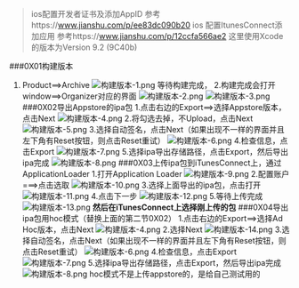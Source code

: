 > ios配置开发者证书及添加AppID 参考https://www.jianshu.com/p/ee83dc090b20
> ios 配置ItunesConnect添加应用 参考https://www.jianshu.com/p/12ccfa566ae2
>这里使用Xcode的版本为Version 9.2 (9C40b)

###0X01构建版本
1. Product==>Archive
![构建版本-1.png](http://upload-images.jianshu.io/upload_images/1095643-8703e19d3c52d431.png?imageMogr2/auto-orient/strip%7CimageView2/2/w/1240)
等待构建完成，
2.构建完成会打开window==>Organizer对应的界面
![构建版本-2.png](http://upload-images.jianshu.io/upload_images/1095643-bfe9031a89a7cb11.png?imageMogr2/auto-orient/strip%7CimageView2/2/w/1240)
![构建版本-3.png](http://upload-images.jianshu.io/upload_images/1095643-dbd07a9f7bca8d01.png?imageMogr2/auto-orient/strip%7CimageView2/2/w/1240)
###0X02导出Appstore的ipa包
1.点击右边的Export==>选择Appstore版本，点击Next
![构建版本-4.png](http://upload-images.jianshu.io/upload_images/1095643-eb2ea494920a8867.png?imageMogr2/auto-orient/strip%7CimageView2/2/w/1240)
2.将勾选去掉，不Upload，点击Next
![构建版本-5.png](http://upload-images.jianshu.io/upload_images/1095643-ff73c34c5593a3d1.png?imageMogr2/auto-orient/strip%7CimageView2/2/w/1240)
3.选择自动签名，点击Next（如果出现不一样的界面并且左下角有Reset按钮，则点击Reset重试）
![构建版本-6.png](http://upload-images.jianshu.io/upload_images/1095643-1ff176c2a70ca438.png?imageMogr2/auto-orient/strip%7CimageView2/2/w/1240)
4.检查信息，点击Export
![构建版本-7.png](http://upload-images.jianshu.io/upload_images/1095643-564193615c1c168b.png?imageMogr2/auto-orient/strip%7CimageView2/2/w/1240)
5.选择ipa导出存储路径，点击Export，然后导出ipa完成
![构建版本-8.png](http://upload-images.jianshu.io/upload_images/1095643-e1383f72b42f07ba.png?imageMogr2/auto-orient/strip%7CimageView2/2/w/1240)
###0X03上传ipa包到iTunesConnect上，通过ApplicationLoader
1.打开Application Loader
![构建版本-9.png](http://upload-images.jianshu.io/upload_images/1095643-c5f88611418e2cad.png?imageMogr2/auto-orient/strip%7CimageView2/2/w/1240)
2.配置账户===>点击选取
![构建版本-10.png](http://upload-images.jianshu.io/upload_images/1095643-adce6684681d71eb.png?imageMogr2/auto-orient/strip%7CimageView2/2/w/1240)
3.选择上面导出的ipa包，点击打开
![构建版本-11.png](http://upload-images.jianshu.io/upload_images/1095643-dddd20f8bc6df214.png?imageMogr2/auto-orient/strip%7CimageView2/2/w/1240)
4.点击下一步
![构建版本-12.png](http://upload-images.jianshu.io/upload_images/1095643-1564ac791793171c.png?imageMogr2/auto-orient/strip%7CimageView2/2/w/1240)
5.等待上传完成
![构建版本-13.png](http://upload-images.jianshu.io/upload_images/1095643-a67e7f4f26f666c9.png?imageMogr2/auto-orient/strip%7CimageView2/2/w/1240)
**然后在iTunesConnect上选择刚上传的包**
###0X04导出ipa包用hoc模式（替换上面的第二节0X02）
1.点击右边的Export==>选择Ad Hoc版本，点击Next
![构建版本-4.png](http://upload-images.jianshu.io/upload_images/1095643-eb2ea494920a8867.png?imageMogr2/auto-orient/strip%7CimageView2/2/w/1240)
2.选择Next
![构建版本-14.png](http://upload-images.jianshu.io/upload_images/1095643-79df5483baa79f4e.png?imageMogr2/auto-orient/strip%7CimageView2/2/w/1240)
3.选择自动签名，点击Next（如果出现不一样的界面并且左下角有Reset按钮，则点击Reset重试）
![构建版本-6.png](http://upload-images.jianshu.io/upload_images/1095643-1ff176c2a70ca438.png?imageMogr2/auto-orient/strip%7CimageView2/2/w/1240)
4.检查信息，点击Export
![构建版本-7.png](http://upload-images.jianshu.io/upload_images/1095643-564193615c1c168b.png?imageMogr2/auto-orient/strip%7CimageView2/2/w/1240)
5.选择ipa导出存储路径，点击Export，然后导出ipa完成
![构建版本-8.png](http://upload-images.jianshu.io/upload_images/1095643-e1383f72b42f07ba.png?imageMogr2/auto-orient/strip%7CimageView2/2/w/1240)
hoc模式不是上传appstore的，是给自己测试用的



